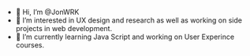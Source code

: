 - 👋 Hi, I’m @JonWRK
- 👀 I’m interested in UX design and research as well as working on side projects in web development. 
- 🌱 I’m currently learning Java Script and working on User Experince courses. 
